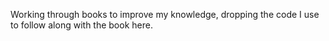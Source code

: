 Working through books to improve my knowledge, dropping the code
I use to follow along with the book here.
